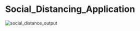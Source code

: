 # Social_Distancing_Application
![social_distance_output](https://github.com/user-attachments/assets/ff87058e-9492-49da-8e50-feb8358f56cc)
